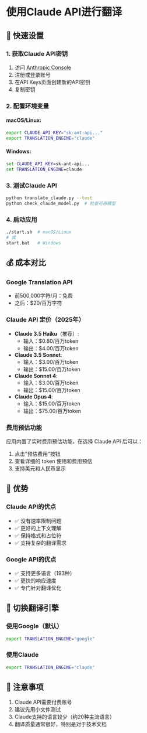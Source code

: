 # 使用Claude API进行翻译

## 🚀 快速设置

### 1. 获取Claude API密钥
1. 访问 [Anthropic Console](https://console.anthropic.com/)
2. 注册或登录账号
3. 在API Keys页面创建新的API密钥
4. 复制密钥

### 2. 配置环境变量

#### macOS/Linux:
```bash
export CLAUDE_API_KEY="sk-ant-api..."
export TRANSLATION_ENGINE="claude"
```

#### Windows:
```cmd
set CLAUDE_API_KEY=sk-ant-api...
set TRANSLATION_ENGINE=claude
```

### 3. 测试Claude API
```bash
python translate_claude.py --test
python check_claude_model.py  # 检查可用模型
```

### 4. 启动应用
```bash
./start.sh  # macOS/Linux
# 或
start.bat   # Windows
```

## 💰 成本对比

### Google Translation API
- 前500,000字符/月：免费
- 之后：$20/百万字符

### Claude API 定价（2025年）
- **Claude 3.5 Haiku**（推荐）:
  - 输入：$0.80/百万token
  - 输出：$4.00/百万token
- **Claude 3.5 Sonnet**:
  - 输入：$3.00/百万token
  - 输出：$15.00/百万token
- **Claude Sonnet 4**:
  - 输入：$3.00/百万token
  - 输出：$15.00/百万token
- **Claude Opus 4**:
  - 输入：$15.00/百万token
  - 输出：$75.00/百万token

### 费用预估功能
应用内置了实时费用预估功能，在选择 Claude API 后可以：
1. 点击"预估费用"按钮
2. 查看详细的 token 使用和费用预估
3. 支持美元和人民币显示

## 🎯 优势

### Claude API的优点
- ✅ 没有速率限制问题
- ✅ 更好的上下文理解
- ✅ 保持格式和占位符
- ✅ 支持复杂的翻译需求

### Google API的优点
- ✅ 支持更多语言（193种）
- ✅ 更快的响应速度
- ✅ 专门针对翻译优化

## 🔧 切换翻译引擎

### 使用Google（默认）
```bash
export TRANSLATION_ENGINE="google"
```

### 使用Claude
```bash
export TRANSLATION_ENGINE="claude"
```

## 📝 注意事项

1. Claude API需要付费账号
2. 建议先用小文件测试
3. Claude支持的语言较少（约20种主流语言）
4. 翻译质量通常很好，特别是对于技术文档 